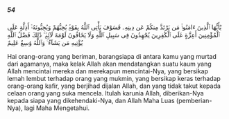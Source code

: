 ##### 54

<span class="ayah">يَٰٓأَيُّهَا ٱلَّذِينَ ءَامَنُوا۟ مَن يَرْتَدَّ مِنكُمْ عَن دِينِهِۦ فَسَوْفَ يَأْتِى ٱللَّهُ بِقَوْمٍۢ يُحِبُّهُمْ وَيُحِبُّونَهُۥٓ أَذِلَّةٍ عَلَى ٱلْمُؤْمِنِينَ أَعِزَّةٍ عَلَى ٱلْكَٰفِرِينَ يُجَٰهِدُونَ فِى سَبِيلِ ٱللَّهِ وَلَا يَخَافُونَ لَوْمَةَ لَآئِمٍۢ ۚ ذَٰلِكَ فَضْلُ ٱللَّهِ يُؤْتِيهِ مَن يَشَآءُ ۚ وَٱللَّهُ وَٰسِعٌ عَلِيمٌ</span>

<span class="ayah_translation">Hai orang-orang yang beriman, barangsiapa di antara kamu yang murtad dari agamanya, maka kelak Allah akan mendatangkan suatu kaum yang Allah mencintai mereka dan merekapun mencintai-Nya, yang bersikap lemah lembut terhadap orang yang mukmin, yang bersikap keras terhadap orang-orang kafir, yang berjihad dijalan Allah, dan yang tidak takut kepada celaan orang yang suka mencela. Itulah karunia Allah, diberikan-Nya kepada siapa yang dikehendaki-Nya, dan Allah Maha Luas (pemberian-Nya), lagi Maha Mengetahui.</span>
